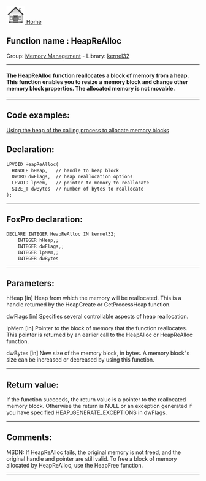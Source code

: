 [<img src="../../images/home.png"> Home ](https://github.com/VFPX/Win32API)  

## Function name : HeapReAlloc
Group: [Memory Management](../../functions_group.md#Memory_Management)  -  Library: [kernel32](../../libraries.md#kernel32)  
***  


#### The HeapReAlloc function reallocates a block of memory from a heap. This function enables you to resize a memory block and change other memory block properties. The allocated memory is not movable.
***  


## Code examples:
[Using the heap of the calling process to allocate memory blocks](../../samples/sample_199.md)  

## Declaration:
```foxpro  
LPVOID HeapReAlloc(
  HANDLE hHeap,   // handle to heap block
  DWORD dwFlags,  // heap reallocation options
  LPVOID lpMem,   // pointer to memory to reallocate
  SIZE_T dwBytes  // number of bytes to reallocate
);  
```  
***  


## FoxPro declaration:
```foxpro  
DECLARE INTEGER HeapReAlloc IN kernel32;
	INTEGER hHeap,;
	INTEGER dwFlags,;
	INTEGER lpMem,;
	INTEGER dwBytes  
```  
***  


## Parameters:
hHeap 
[in] Heap from which the memory will be reallocated. This is a handle returned by the HeapCreate or GetProcessHeap function. 

dwFlags 
[in] Specifies several controllable aspects of heap reallocation. 

lpMem 
[in] Pointer to the block of memory that the function reallocates. This pointer is returned by an earlier call to the HeapAlloc or HeapReAlloc function. 

dwBytes 
[in] New size of the memory block, in bytes. A memory block"s size can be increased or decreased by using this function.   
***  


## Return value:
If the function succeeds, the return value is a pointer to the reallocated memory block. Otherwise the return is NULL or an exception generated if you have specified HEAP_GENERATE_EXCEPTIONS in dwFlags.  
***  


## Comments:
MSDN: If HeapReAlloc fails, the original memory is not freed, and the original handle and pointer are still valid. To free a block of memory allocated by HeapReAlloc, use the HeapFree function.  
  
***  

